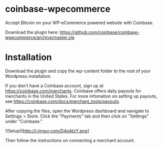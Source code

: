 coinbase-wpecommerce
====================

Accept Bitcoin on your WP-eCommerce powered website with Coinbase.

Download the plugin here: https://github.com/coinbase/coinbase-wpecommerce/archive/master.zip

# Installation

Download the plugin and copy the wp-content folder to the root of your Wordpress installation.

If you don't have a Coinbase account, sign up at https://coinbase.com/merchants. Coinbase offers daily payouts for merchants in the United States. For more infomation on setting up payouts, see https://coinbase.com/docs/merchant_tools/payouts.

After copying the files, open the Wordpress dashboard and navigate to Settings > Store. Click the "Payments" tab and then click on "Settings" under "Coinbase."

!(Setup)[http://i.imgur.com/D4oAtzY.png]

Then follow the instructions on connecting a merchant account.
